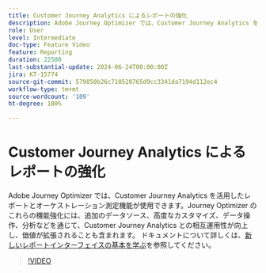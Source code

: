 ```yaml
---
title: Customer Journey Analytics によるレポートの強化
description: Adobe Journey Optimizer では、Customer Journey Analytics を活用したレポートとオーケストレーション測定機能が使用できます。Journey Optimizer のこれらの機能強化には、追加のデータソース、高度なカスタマイズ、データ操作、分析などを通じて、Customer Journey Analytics との相互運用性が向上し、価値が拡張されることも含まれます。
role: User
level: Intermediate
doc-type: Feature Video
feature: Reporting
duration: 22500
last-substantial-update: 2024-06-24T00:00:00Z
jira: KT-15774
source-git-commit: 579850b26c710520765d9cc3341da7194d112ec4
workflow-type: tm+mt
source-wordcount: '109'
ht-degree: 100%

---
```



# Customer Journey Analytics によるレポートの強化

Adobe Journey Optimizer では、Customer Journey Analytics を活用したレポートとオーケストレーション測定機能が使用できます。Journey Optimizer のこれらの機能強化には、追加のデータソース、高度なカスタマイズ、データ操作、分析などを通じて、Customer Journey Analytics との相互運用性が向上し、価値が拡張されることも含まれます。
ドキュメントについて詳しくは、[新しいレポートインターフェイスの基本を学ぶ](https://experienceleague.adobe.com/ja/docs/journey-optimizer/using/channel-report/report-gs-cja)を参照してください。

>[!VIDEO](https://video.tv.adobe.com/v/3430413/?learn=on)

